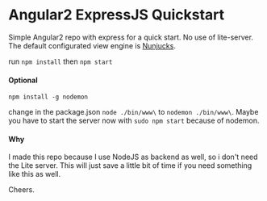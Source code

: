 # Angular2 ExpressJS Quickstart
Simple Angular2 repo with express for a quick start. No use of lite-server.
The default configurated view engine is [Nunjucks](https://mozilla.github.io/nunjucks/).

run `npm install`
then `npm start`

#### Optional

`npm install -g nodemon`

change in the package.json `node ./bin/www\` to `nodemon ./bin/www\`. Maybe you have to start the server now with `sudo npm start` because of nodemon.

#### Why

I made this repo because I use NodeJS as backend as well, so i don't need the Lite server. This will just save a little bit of time if you need something like this as well. 

Cheers.
